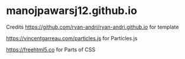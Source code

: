 # manojpawarsj12.github.io
Credits
https://github.com/ryan-andri/ryan-andri.github.io for template

https://vincentgarreau.com/particles.js for Particles.js

https://freehtml5.co for Parts of CSS
